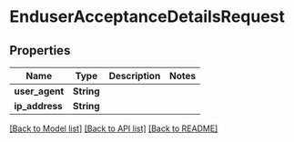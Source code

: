 # EnduserAcceptanceDetailsRequest

## Properties

Name | Type | Description | Notes
------------ | ------------- | ------------- | -------------
**user_agent** | **String** |  | 
**ip_address** | **String** |  | 

[[Back to Model list]](../README.md#documentation-for-models) [[Back to API list]](../README.md#documentation-for-api-endpoints) [[Back to README]](../README.md)


